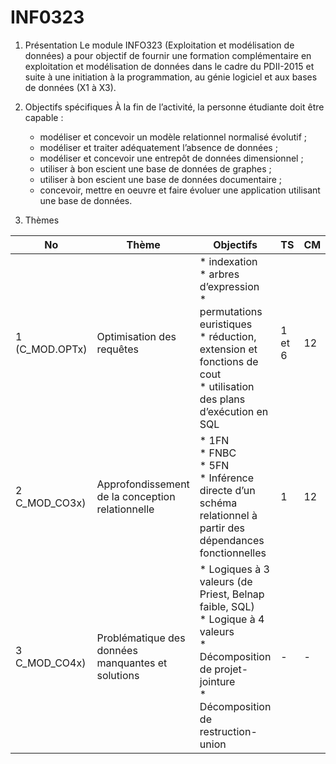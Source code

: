 # INF0323

1. Présentation
Le module INFO323 (Exploitation et modélisation de données) a pour objectif de fournir une formation
complémentaire en exploitation et modélisation de données dans le cadre du PDII-2015 et suite à une
initiation à la programmation, au génie logiciel et aux bases de données (X1 à X3).

2. Objectifs spécifiques
À la fin de l’activité, la personne étudiante doit être capable :
   * modéliser et concevoir un modèle relationnel normalisé évolutif ;
   * modéliser et traiter adéquatement l’absence de données ;
   * modéliser et concevoir une entrepôt de données dimensionnel ;
   * utiliser à bon escient une base de données de graphes ;
   * utiliser à bon escient une base de données documentaire ;
   * concevoir, mettre en oeuvre et faire évoluer une application utilisant une base de données.
  
3. Thèmes


| No | Thème | Objectifs | TS | CM | TD | TP | TPE |
|----|-------|-----------|----|----|----|----|----|
| 1 (C_MOD.OPTx)  | Optimisation des requêtes | * indexation <br> * arbres d’expression <br> * permutations euristiques <br> * réduction, extension et fonctions de cout <br> * utilisation des plans d’exécution en SQL | 1 et 6 | 12 | ? | ? | ? |
| 2 C_MOD_CO3x)  | Approfondissement de la conception relationnelle | * 1FN <br> * FNBC <br> * 5FN <br> * Inférence directe d’un schéma relationnel à partir des dépendances fonctionnelles | 1 | 12 | ? | ? | ? |
| 3 C_MOD_CO4x) | Problématique des données manquantes et solutions | * Logiques à 3 valeurs (de Priest, Belnap faible, SQL) <br> * Logique à 4 valeurs <br> * Décomposition de projet-jointure <br> * Décomposition de restruction-union | - | - | - | - | - |
